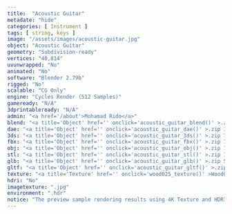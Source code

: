 ```yaml
---
title:  "Acoustic Guitar"
metadate: "hide"
categories: [ Instrument ]
tags: [ string, keys ]
image: "/assets/images/acoustic-guitar.jpg"
object: "Acoustic Guitar"
geometry: "Subdivision-ready"
vertices: "40,814"
uvunwrapped: "No"
animated: "No"
software: "Blender 2.79b"
rigged: "No"
scalable: "CG Only"
engine: "Cycles Render (512 Samples)"
gameready: "N/A"
3dprintableready: "N/A"
admin: "<a href='/about'>Mohamad Rido</a>"
blend: "<a title='Object' href='' onclick='acoustic_guitar_blend()' >.zip 8.7 MB</a>"
dae: "<a title='Object' href='' onclick='acoustic_guitar_dae()' >.zip 1.3 MB</a>"
3ds: "<a title='Object' href='' onclick='acoustic_guitar_3ds()' >.zip 786.2 kB</a>"
fbx: "<a title='Object' href='' onclick='acoustic_guitar_fbx()' >.zip 1.3 MB</a>"
obj: "<a title='Object' href='' onclick='acoustic_guitar_obj()' >.zip 1.1 MB</a>"
stl: "<a title='Object' href='' onclick='acoustic_guitar_stl()' >.zip 1.5 MB</a>"
glb: "<a title='Object' href='' onclick='acoustic_guitar_glb()' >.zip 5.3 MB</a>"
gltf: "<a title='Object' href='' onclick='acoustic_guitar_gltf()' >.zip 5.5 MB</a>"
texture: "<a title='Texture' href='' onclick='wood025_texture()' >Wood025</a>, <a title='Texture' href='' onclick='wood027_texture()' >Wood027</a>"
hdri: "No"
imagetexture: ".jpg"
environment: ".hdr"
notice: "The preview sample rendering results using 4K Texture and HDRI. But the .blend file format available for download uses 1K as the sample to reduce the file size when you download it."
---
```

